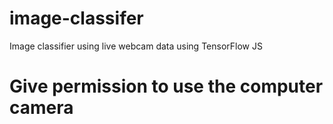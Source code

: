 # image-classifer
Image classifier using live webcam data using TensorFlow JS

# Give permission to use the computer camera
